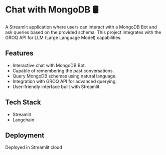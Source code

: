 
# Chat with MongoDB 🛢

A Streamlit application where users can interact with a MongoDB Bot and ask queries based on the provided schema. This project integrates with the GROQ API for LLM (Large Language Model) capabilities.

## Features
- Interactive chat with MongoDB Bot.
- Capable of remembering the past conversations.
- Query MongoDB schemas using natural language.
- Integration with GROQ API for advanced querying.
- User-friendly interface built with Streamlit.

## Tech Stack

- Streamlit
- Langchain

## Deployment

Deployed in Streamlit cloud
